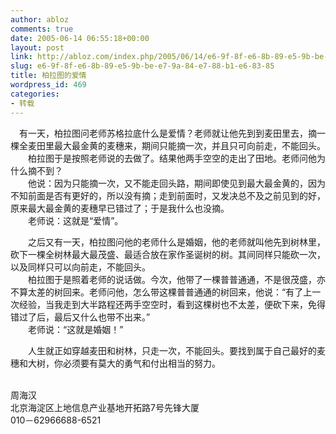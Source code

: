 ```yaml
---
author: abloz
comments: true
date: 2005-06-14 06:55:18+00:00
layout: post
link: http://abloz.com/index.php/2005/06/14/e6-9f-8f-e6-8b-89-e5-9b-be-e7-9a-84-e7-88-b1-e6-83-85/
slug: e6-9f-8f-e6-8b-89-e5-9b-be-e7-9a-84-e7-88-b1-e6-83-85
title: 柏拉图的爱情
wordpress_id: 469
categories:
- 转载
---
```


　有一天，柏拉图问老师苏格拉底什么是爱情？老师就让他先到到麦田里去，摘一棵全麦田里最大最金黄的麦穗来，期间只能摘一次，并且只可向前走，不能回头。   
　　柏拉图于是按照老师说的去做了。结果他两手空空的走出了田地。老师问他为什么摘不到？   
　　他说：因为只能摘一次，又不能走回头路，期间即使见到最大最金黄的，因为不知前面是否有更好的，所以没有摘；走到前面时，又发决总不及之前见到的好，原来最大最金黄的麦穗早已错过了；于是我什么也没摘。   
　　老师说：这就是“爱情”。   
  
　　之后又有一天，柏拉图问他的老师什么是婚姻，他的老师就叫他先到树林里，砍下一棵全树林最大最茂盛、最适合放在家作圣诞树的树。其间同样只能砍一次，以及同样只可以向前走，不能回头。   
　　柏拉图于是照着老师的说话做。今次，他带了一棵普普通通，不是很茂盛，亦不算太差的树回来。老师问他，怎么带这棵普普通通的树回来，他说：“有了上一次经验，当我走到大半路程还两手空空时，看到这棵树也不太差，便砍下来，免得错过了后，最后又什么也带不出来。”   
　　老师说：“这就是婚姻！”   
  
　　人生就正如穿越麦田和树林，只走一次，不能回头。要找到属于自己最好的麦穗和大树，你必须要有莫大的勇气和付出相当的努力。




   
周海汉  
北京海淀区上地信息产业基地开拓路7号先锋大厦  
010－62966688-6521  

